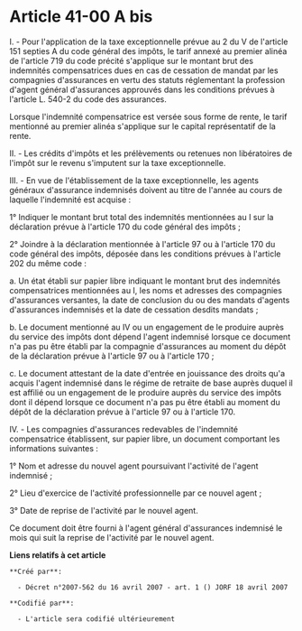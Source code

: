 # Article 41-00 A bis

I. - Pour l'application de la taxe exceptionnelle prévue au 2 du V de l'article 151 septies A du code général des impôts, le
tarif annexé au premier alinéa de l'article 719 du code précité s'applique sur le montant brut des indemnités compensatrices
dues en cas de cessation de mandat par les compagnies d'assurances en vertu des statuts réglementant la profession d'agent
général d'assurances approuvés dans les conditions prévues à l'article L. 540-2 du code des assurances.

Lorsque l'indemnité compensatrice est versée sous forme de rente, le tarif mentionné au premier alinéa s'applique sur le
capital représentatif de la rente.

II. - Les crédits d'impôts et les prélèvements ou retenues non libératoires de l'impôt sur le revenu s'imputent sur la taxe
exceptionnelle.

III. - En vue de l'établissement de la taxe exceptionnelle, les agents généraux d'assurance indemnisés doivent au titre de
l'année au cours de laquelle l'indemnité est acquise :

1° Indiquer le montant brut total des indemnités mentionnées au I sur la déclaration prévue à l'article 170 du code général
des impôts ;

2° Joindre à la déclaration mentionnée à l'article 97 ou à l'article 170 du code général des impôts, déposée dans les
conditions prévues à l'article 202 du même code :

a. Un état établi sur papier libre indiquant le montant brut des indemnités compensatrices mentionnées au I, les noms et
adresses des compagnies d'assurances versantes, la date de conclusion du ou des mandats d'agents d'assurances indemnisés et
la date de cessation desdits mandats ;

b. Le document mentionné au IV ou un engagement de le produire auprès du service des impôts dont dépend l'agent indemnisé
lorsque ce document n'a pas pu être établi par la compagnie d'assurances au moment du dépôt de la déclaration prévue à
l'article 97 ou à l'article 170 ;

c. Le document attestant de la date d'entrée en jouissance des droits qu'a acquis l'agent indemnisé dans le régime de
retraite de base auprès duquel il est affilié ou un engagement de le produire auprès du service des impôts dont il dépend
lorsque ce document n'a pas pu être établi au moment du dépôt de la déclaration prévue à l'article 97 ou à l'article 170.

IV. - Les compagnies d'assurances redevables de l'indemnité compensatrice établissent, sur papier libre, un document
comportant les informations suivantes :

1° Nom et adresse du nouvel agent poursuivant l'activité de l'agent indemnisé ;

2° Lieu d'exercice de l'activité professionnelle par ce nouvel agent ;

3° Date de reprise de l'activité par le nouvel agent.

Ce document doit être fourni à l'agent général d'assurances indemnisé le mois qui suit la reprise de l'activité par le nouvel
agent.

**Liens relatifs à cet article**

	**Créé par**:

	  - Décret n°2007-562 du 16 avril 2007 - art. 1 () JORF 18 avril 2007

	**Codifié par**:

	  - L'article sera codifié ultérieurement
